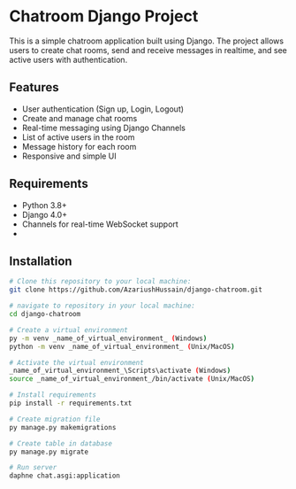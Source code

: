 # Chatroom Django Project

This is a simple chatroom application built using Django. The project allows users to create chat rooms, send and receive messages in realtime, and see active users with authentication.

## Features
- User authentication (Sign up, Login, Logout)
- Create and manage chat rooms
- Real-time messaging using Django Channels
- List of active users in the room
- Message history for each room
- Responsive and simple UI

## Requirements
- Python 3.8+
- Django 4.0+
- Channels for real-time WebSocket support
- 
## Installation
   ```bash
   # Clone this repository to your local machine:
   git clone https://github.com/AzariushHussain/django-chatroom.git

  # navigate to repository in your local machine:
   cd django-chatroom

  # Create a virtual environment
  py -m venv _name_of_virtual_environment_ (Windows)
  python -m venv _name_of_virtual_environment_ (Unix/MacOS)
  
  # Activate the virtual environment
  _name_of_virtual_environment_\Scripts\activate (Windows)
  source _name_of_virtual_environment_/bin/activate (Unix/MacOS)
  
  # Install requirements
  pip install -r requirements.txt
  
  # Create migration file
  py manage.py makemigrations
  
  # Create table in database 
  py manage.py migrate

  # Run server
  daphne chat.asgi:application      
```

